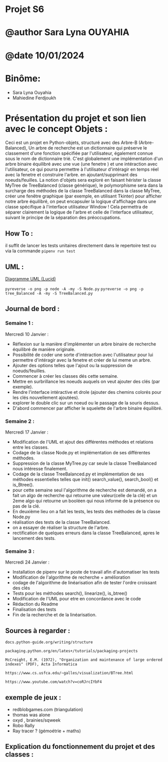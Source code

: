 # Projet S6

# @author Sara Lyna OUYAHIA
# @date 10/01/2024 

# Binôme:
- Sara Lyna Ouyahia
- Mahiedine Ferdjoukh

# Présentation du projet et son lien avec le concept Objets :
Ceci est un projet en Python-objets, structuré avec des Arbre-B (Arbre-Balanced),
Un arbre de recherche est un dictionnaire qui préserve le classement d'une fonction spécifiée par l'utilisateur, également connue sous le nom de dictionnaire trié.
C'est globalement une implémentation d'un arbre binaire équilibré avec une vue (une fenetre ) et une intéraction avec l'utilisateur,
ce qui pourra permettre à l'utilisateur d'intéragir en temps réel avec la fenetre et construire l'arbre. en ajoutant/supprimant des noeuds/feuilles.
La notion d'objets sera exploré en faisant hérister la classe MyTree de TreeBalanced (classe générique),
le polymorphisme sera dans la surcharge des méthodes de la classe TreeBalanced dans la classe MyTree,
créer une fenêtre graphique (par exemple, en utilisant Tkinter) pour afficher notre arbre équilibré, on peut encapsuler la logique d'affichage dans une classe spécifique à l'interface utilisateur Window ! Cela permettra de séparer clairement la logique de l'arbre et celle de l'interface utilisateur, suivant le principe de la séparation des préoccupations.


## How To :

il suffit de lancer les tests unitaires directement dans le repertoire test 
ou via la commande `pipenv run test`

## UML :
[Diagramme UML (Lucid)](https://lucid.app/lucidchart/5362c04a-0055-4e38-96f6-b98e7b2418df/edit?view_items=hKf4u7b5I~bl&invitationId=inv_490324e7-3726-4202-810b-056d2cf5ce4e)

`pyreverse -o png -p node -A -my -S Node.py`
`pyreverse -o png -p tree_Balanced -A -my -S TreeBalanced.py`



## Journal de bord :

### Semaine 1 :
Mercredi 10 Janvier :
- Réflexion sur la manière d'implémenter un arbre binaire de recherche équilibré de manière originale.
- Possibilité de coder une sorte d'intéraction avec l'utilisateur pour lui permettre d'intéragir avec la fenetre et créer de lui meme un arbre.
- Ajouter des options telles que l'ajout ou la suppression de noeuds/feuilles.
- Commencer à créer les classes dés cette semaine.
- Mettre en surbrillance les noeuds auquels on veut ajouter des clés (par exemple).
- Rendre l'interface intéractive et drole (ajouter des chemins colorés pour les clés nouvellement ajoutées).
- explorer le double clic sur un noeud ou le passage de la souris dessus.
- D'abord commencer par afficher le squelette de l'arbre binaire équilibré.


### Semaine 2 :
Mercredi 17 Janvier :
- Modification de l'UML et ajout des différentes méthodes et relations entre les classes.
- Codage de la classe Node.py et implémentation de ses différentes méthodes.
- Suppression de la classe MyTree.py car seule la classe TreeBalanced nous intéresse finalement.
- Codage de la classe TreeBalanced.py et implémentation de ses méthodes essentielles telles que init() search_value(), search_bool() et is_Btree().
- pour cette semaine seul l'algorithme de recherche est demandé, on a fait un algo de recherche qui retourne une valeur(celle de la clé) et un 2eme algo qui retourne un booléen qui nous informe de la présence ou pas de la clé.
- En deuxième lieu on a fait les tests, les tests des méthodes de la classe Node.py
- réalisation des tests de la classe TreeBalanced.
- on a essayer de réaliser la structure de l'arbre.
- rectification de quelques erreurs dans la  classe TreeBalanced, apres le lancement des tests.



### Semaine 3 :
Mercredi 24 Janvier :
- Installation de pipenv sur le poste de travail afin d'automatiser les tests
- Modification de l'algorithme de recherche + amélioration
- codage de l'algorithme de linéarisation afin de tester l'ordre croissant des clés
- Tests pour les méthodes search(), linearize(), is_btree()
- Modification de l'UML pour etre en concordance avec le code
- Rédaction du Readme
- Finalisation des tests
- Fin de la recherche et de la linéarisation.










## Sources à regarder : 

`docs.python-guide.org/writing/structure`

`packaging.python.org/en/lates+/tutorials/packaging-projects`

`McCreight, E.M. (1972), "Organization and maintenance of large ordered
indexes" (PDF), Acta Informatica`

`https://www.cs.usfca.edu/~galles/visualization/BTree.html`

`https://www.youtube.com/watch?v=coRJrcIYbF4`


## exemple de jeux :

- redblobgames.com (triangulation)
- thomas was alone
- oxyd , brainies/sqweek
- Robo Rally
- Ray tracer ? (gémoétrie + maths)






## Explication du fonctionnement du projet et des classes :
